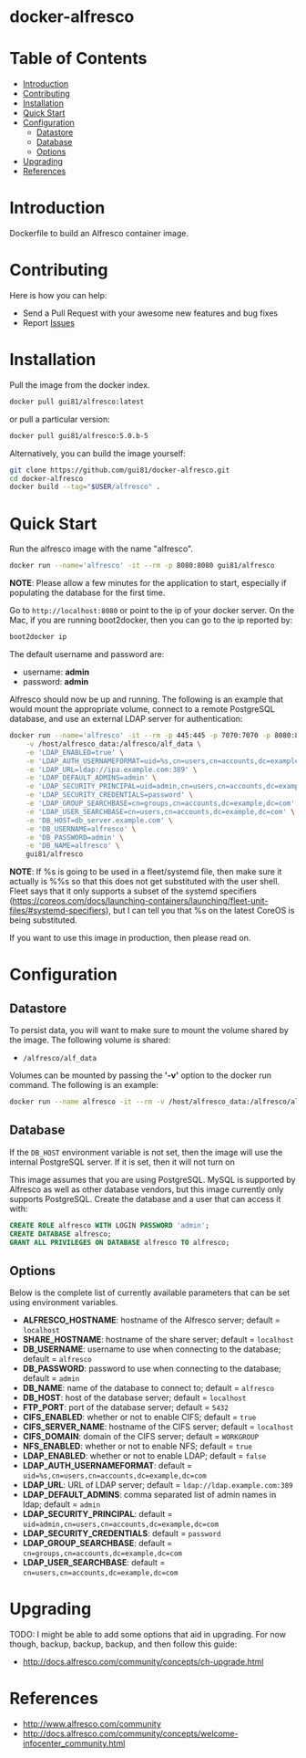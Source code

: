 docker-alfresco
===============

# Table of Contents

- [Introduction](#introduction)
- [Contributing](#contributing)
- [Installation](#installation)
- [Quick Start](#quick-start)
- [Configuration](#configuration)
  - [Datastore](#datastore)
  - [Database](#database)
  - [Options](#options)
- [Upgrading](#upgrading)
- [References](#references)

# Introduction
Dockerfile to build an Alfresco container image.

# Contributing
Here is how you can help:
- Send a Pull Request with your awesome new features and bug fixes
- Report [Issues](https://github.com/gui81/docker-alfresco/issues)

# Installation
Pull the image from the docker index.
```bash
docker pull gui81/alfresco:latest
```

or pull a particular version:
```bash
docker pull gui81/alfresco:5.0.b-5
```

Alternatively, you can build the image yourself:
```bash
git clone https://github.com/gui81/docker-alfresco.git
cd docker-alfresco
docker build --tag="$USER/alfresco" .
```

# Quick Start
Run the alfresco image with the name "alfresco".

```bash
docker run --name='alfresco' -it --rm -p 8080:8080 gui81/alfresco
```

**NOTE**: Please allow a few minutes for the application to start, especially if
populating the database for the first time.

Go to `http://localhost:8080` or point to the ip of your docker server.  On the
Mac, if you are running boot2docker, then you can go to the ip reported by:

```bash
boot2docker ip
```

The default username and password are:
* username: **admin**
* password: **admin**

Alfresco should now be up and running.  The following is an example that would
mount the appropriate volume, connect to a remote PostgreSQL database, and use
an external LDAP server for authentication:
```bash
docker run --name='alfresco' -it --rm -p 445:445 -p 7070:7070 -p 8080:8080 \
    -v /host/alfresco_data:/alfresco/alf_data \
    -e 'LDAP_ENABLED=true' \
    -e 'LDAP_AUTH_USERNAMEFORMAT=uid=%s,cn=users,cn=accounts,dc=example,dc=com' \
    -e 'LDAP_URL=ldap://ipa.example.com:389' \
    -e 'LDAP_DEFAULT_ADMINS=admin' \
    -e 'LDAP_SECURITY_PRINCIPAL=uid=admin,cn=users,cn=accounts,dc=example,dc=com' \
    -e 'LDAP_SECURITY_CREDENTIALS=password' \
    -e 'LDAP_GROUP_SEARCHBASE=cn=groups,cn=accounts,dc=example,dc=com' \
    -e 'LDAP_USER_SEARCHBASE=cn=users,cn=accounts,dc=example,dc=com' \
    -e 'DB_HOST=db_server.example.com' \
    -e 'DB_USERNAME=alfresco' \
    -e 'DB_PASSWORD=admin' \
    -e 'DB_NAME=alfresco' \
    gui81/alfresco
```

**NOTE**: If %s is going to be used in a fleet/systemd file, then make sure
it actually is %%s so that this does not get substituted with the user shell.
Fleet says that it only supports a subset of the systemd specifiers
(https://coreos.com/docs/launching-containers/launching/fleet-unit-files/#systemd-specifiers),
but I can tell you that %s on the latest CoreOS is being substituted.

If you want to use this image in production, then please read on.

# Configuration
## Datastore
To persist data, you will want to make sure to mount the volume shared by the
image.  The following volume is shared:
* `/alfresco/alf_data`

Volumes can be mounted by passing the **'-v'** option to the docker run command.
The following is an example:
```bash
docker run --name alfresco -it --rm -v /host/alfresco_data:/alfresco/alf_data
```

## Database
If the `DB_HOST` environment variable is not set, then the image will use the
internal PostgreSQL server.  If it is set, then it will not turn on

This image assumes that you are using PostgreSQL.  MySQL is supported by Alfresco
as well as other database vendors, but this image currently only supports
PostgreSQL.  Create the database and a user that can access it with:
```sql
CREATE ROLE alfresco WITH LOGIN PASSWORD 'admin';
CREATE DATABASE alfresco;
GRANT ALL PRIVILEGES ON DATABASE alfresco TO alfresco;
```

## Options
Below is the complete list of currently available parameters that can be set
using environment variables.
- **ALFRESCO_HOSTNAME**: hostname of the Alfresco server; default = `localhost`
- **SHARE_HOSTNAME**: hostname of the share server; default = `localhost`
- **DB_USERNAME**: username to use when connecting to the database; default = `alfresco`
- **DB_PASSWORD**: password to use when connecting to the database; default = `admin`
- **DB_NAME**: name of the database to connect to; default = `alfresco`
- **DB_HOST**: host of the database server; default = `localhost`
- **FTP_PORT**: port of the database server; default = `5432`
- **CIFS_ENABLED**: whether or not to enable CIFS; default = `true`
- **CIFS_SERVER_NAME**: hostname of the CIFS server; default = `localhost`
- **CIFS_DOMAIN**: domain of the CIFS server; default = `WORKGROUP`
- **NFS_ENABLED**: whether or not to enable NFS; default = `true`
- **LDAP_ENABLED**: whether or not to enable LDAP; default = `false`
- **LDAP_AUTH_USERNAMEFORMAT**: default = `uid=%s,cn=users,cn=accounts,dc=example,dc=com`
- **LDAP_URL**: URL of LDAP server; default = `ldap://ldap.example.com:389`
- **LDAP_DEFAULT_ADMINS**: comma separated list of admin names in ldap; default = `admin`
- **LDAP_SECURITY_PRINCIPAL**: default = `uid=admin,cn=users,cn=accounts,dc=example,dc=com`
- **LDAP_SECURITY_CREDENTIALS**: default = `password`
- **LDAP_GROUP_SEARCHBASE**: default = `cn=groups,cn=accounts,dc=example,dc=com`
- **LDAP_USER_SEARCHBASE**: default = `cn=users,cn=accounts,dc=example,dc=com`

# Upgrading
TODO: I might be able to add some options that aid in upgrading.  For now though,
backup, backup, backup, and then follow this guide:
* http://docs.alfresco.com/community/concepts/ch-upgrade.html

# References
* http://www.alfresco.com/community
* http://docs.alfresco.com/community/concepts/welcome-infocenter_community.html
